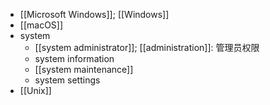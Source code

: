 - [[Microsoft Windows]]; [[Windows]]
- [[macOS]]
- system
    - [[system administrator]]; [[administration]]: 管理员权限
    - system information
    - [[system maintenance]]
    - system settings
- [[Unix]]
